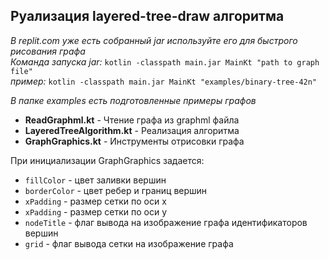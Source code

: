 ## Руализация layered-tree-draw алгоритма

*В replit.com уже есть собранный jar используйте его для быстрого рисования графа*  
*Команда запуска jar:* `kotlin -classpath main.jar MainKt "path to graph file"`  
*пример:* `kotlin -classpath main.jar MainKt "examples/binary-tree-42n"`

*В папке examples есть подготовленные примеры графов*

- **ReadGraphml.kt** - Чтение графа из graphml файла
- **LayeredTreeAlgorithm.kt** - Реализация алгоритма
- **GraphGraphics.kt** - Инструменты отрисовки графа

При инициализации GraphGraphics задается:
- `fillColor` - цвет заливки вершин
- `borderColor` - цвет ребер и границ вершин
- `xPadding` - размер сетки по оси x
- `xPadding` - размер сетки по оси y
- `nodeTitle` - флаг вывода на изображение графа идентификаторов вершин
- `grid` - флаг вывода сетки на изображение графа
